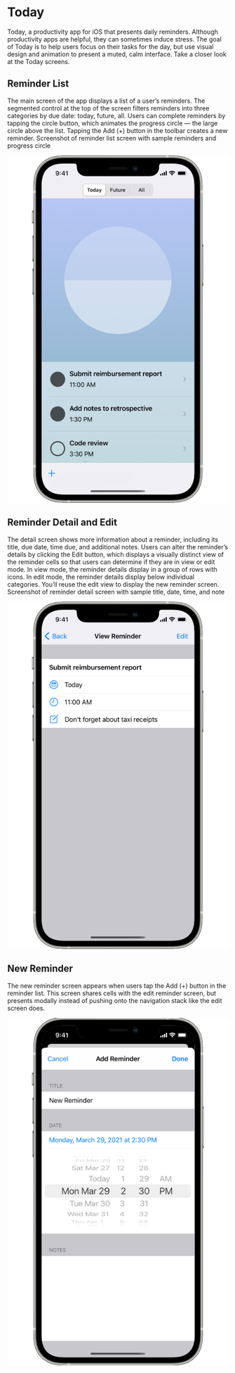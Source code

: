 # Today

Today, a productivity app for iOS that presents daily reminders. Although productivity apps are helpful, they can sometimes induce stress. The goal of Today is to help users focus on their tasks for the day, but use visual design and animation to present a muted, calm interface. Take a closer look at the Today screens.

## Reminder List

The main screen of the app displays a list of a user’s reminders. The segmented control at the top of the screen filters reminders into three categories by due date: today, future, all. Users can complete reminders by tapping the circle button, which animates the progress circle — the large circle above the list. Tapping the Add (+) button in the toolbar creates a new reminder.
Screenshot of reminder list screen with sample reminders and progress circle

<img src="https://github.com/lgreydev/Today/blob/main/Screenshots/screen-003.png">

## Reminder Detail and Edit

The detail screen shows more information about a reminder, including its title, due date, time due, and additional notes. Users can alter the reminder’s details by clicking the Edit button, which displays a visually distinct view of the reminder cells so that users can determine if they are in view or edit mode. In view mode, the reminder details display in a group of rows with icons. In edit mode, the reminder details display below individual categories. You’ll reuse the edit view to display the new reminder screen.
Screenshot of reminder detail screen with sample title, date, time, and note

<img src="https://github.com/lgreydev/Today/blob/main/Screenshots/screen-002.png">


## New Reminder

The new reminder screen appears when users tap the Add (+) button in the reminder list. This screen shares cells with the edit reminder screen, but presents modally instead of pushing onto the navigation stack like the edit screen does.

<img src="https://github.com/lgreydev/Today/blob/main/Screenshots/screen-001.png">


